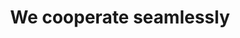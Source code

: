 ---
title: "We cooperate seamlessly"
type: team
image: https://i.imgur.com/cTenH0s.jpg
members:
  heading: Nuestro Equipo
  description: >
    El equipo de SmartOcean está formado por un Ingeniero Ambiental, un Magister en Oceanografia y un Magister en Inteligencia Artificial. Cada miembro tiene una basta experiencia en su campo y todos estan comprometidos para asumir la responsabilidad de cada parte de un proyecto. Hemos trabajado juntos durante mucho tiempo y todos nos complementamos muy bien.
  blurbs:
    - image: https://i.imgur.com/cTenH0s.jpg
      name: Christian Haeger
      text: >
        Ingeniero Ambiental con mas de 20 años de experiencia en el desarrollo y evaluación de proyectos  en su componente medioambiental, con alta experiencia en líderar proyectos para aprobación de concesiones maritimas, fundador de la empresa consultora mediambiental Geogama. Visionario de tecnologias sustentables con el medioambiente.
    - image: https://i.imgur.com/1kzk8D9.jpg
      name: Juan Morán
      text: >
        Especialista en ciencias marinas como Físico Oceanógrafo, además cuenta con un Magister en Oceanografia Física, cuenta con mas de 15 años de experiencia en el rubro oceanografico. Ha generado evaluación y desarrollo de modelación de proyectos para la acuicultura alrededor de 10 años, cuenta con una basta experiencia en el modelo de impactos ambientales en el ecosistema maritimo. 
    - image: /img/leader.jpeg
      name: Thomas
      text: >
        Project manager,  growing from coder for many years then turn to PM, he is the most talktive and creative person in our team. His responsibility includes project planning, user requirement accessment, and project delivery.
    - image: /img/marketing.jpeg
      name: su
      text: >
        Marketing lead, the youngest yet smartest and the tough guy of tackle problems, he exists in our team as a sharp knife and generalist. Each time we kickout a new project, he is the right person to choose, and definitely will give our a awesome start point.
---